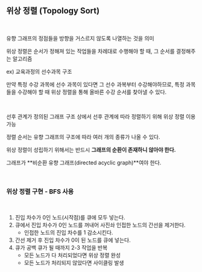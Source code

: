 ## 위상 정렬 (Topology Sort)

<br>

유향 그래프의 정점들을 방향을 거스르지 않도록 나열하는 것을 의미

위상 정렬은 순서가 정해져 있는 작업들을 차례대로 수행해야 할 때, 그 순서를 결정해주는 알고리즘

ex) 교육과정의 선수과목 구조

만약 특정 수강 과목에 선수 과목이 있다면 그 선수 과복부터 수강해야하므로, 특정 과목들을 수강해야 할 때 위상 정렬을 통해 올바른 수강 순서를 찾아낼 수 있다.

<br>

선후 관계가 정의된 그래프 구조 상에서 선후 관계에 따라 정렬하기 위해 위상 정렬 이용 가능

정렬 순서는 유향 그래프의 구조에 따라 여러 개의 종류가 나올 수 있다.

위상 정렬이 성립하기 위해서는 반드시 **그래프의 순환이 존재하니 않아야 한다.**

그래프가 **비순환 유향 그래프(directed acyclic graph)**여야 한다.

<br>

### 위상 정렬 구현 - BFS 사용

<br>

1. 진입 차수가 0인 노드(시작점)를 큐에 모두 넣는다.
2. 큐에서 진입 차수가 0인 노드를 꺼내어 사진솨 인접한 노드의 간선을 제거한다.
    - 인접한 노드의 진입 차수를 1 감소시킨다.
3. 간선 제거 후 진입 차수가 0이 된 노드를 큐에 넣는다.
4. 큐가 공백 큐가 될 때까지 2-3 작업을 반복
    - 모든 노드가 다 처리되었다면 위상 정렬 완성
    - 모든 노드가 처리되지 않았다면 사이클링 발생